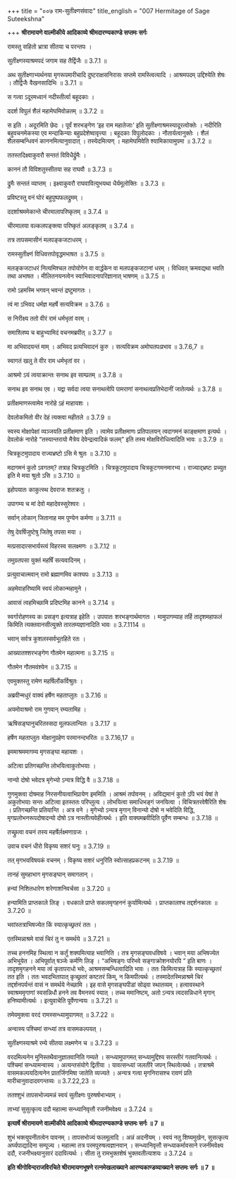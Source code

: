 +++
title = "००७ राम-सुतीक्ष्णसंवादः"
title_english = "007 Hermitage of Sage Suteekshna"

+++
**श्रीरामायणे वाल्मीकीये आदिकाव्ये श्रीमदारण्यकाण्डे सप्तमः सर्गः**

रामस्तु सहितो भ्रात्रा सीतया च परन्तपः ।

सुतीक्ष्णस्याश्रमपदं जगाम सह तैर्द्विजैः ॥ 3.7.1 ॥

अथ सुतीक्ष्णाभ्यर्थनया मृगरूपमारीचादि दुष्टराक्षसनिरासः सप्तमे रामस्त्वित्यादि । आश्रमपदम् उद्दिश्येति शेषः । तौर्द्विजैः वैखनसादिभिः ॥ 3.7.1 ॥

स गत्वा ऽदूरमध्वानं नदीस्तीर्त्वा बहूदकाः ।

ददर्श विपुलं शैलं महामेघमिवोन्नतम् ॥ 3.7.2 ॥

स इति । अदूरमिति छेदः । पूर्वं शरभङ्गेण ‘इह राम महातेजाः’ इति सुतीक्ष्णाश्रमस्यादूरत्वोक्तेः । नदीरिति बहुवचनमेकस्या एव मन्दाकिन्याः बहुप्रदेशेष्वावृत्त्या । बहूदकाः विपुलोदकाः । नौतार्यत्वानुक्तेः । शैलं शैलसम्बन्धिवनं काननमित्यानुवादात् । तस्येदमित्यण् । महामेघमिवेति श्यामिकायामुपमा ॥ 3.7.2 ॥

ततस्तदिक्ष्वाकुवरौ सन्ततं विविधैर्द्रुमैः ।

काननं तौ विविशतुस्सीतया सह राघवौ ॥ 3.7.3 ॥

द्रुमैः सन्ततं व्याप्तम् । इक्ष्वाकुवरौ राघवावित्युभयथा धैर्यमूलोक्तिः ॥ 3.7.3 ॥

प्रविष्टस्तु वनं घोरं बहुपुष्पफलद्रुमम् ।

ददर्शाश्रममेकान्ते चीरमालापरिष्कृतम् ॥ 3.7.4 ॥

चीरमालया वल्कलपङ्क्त्या परिष्कृतं अलङ्कृतम् ॥ 3.7.4 ॥

तत्र तापसमासीनं मलपङ्कजटाधरम् ।

रामस्सुतीक्ष्णं विधिवत्तपोवृद्धमभाषत ॥ 3.7.5 ॥

मलङ्कजटाधरं नित्यमिश्चल तपोयोगेन वा वार्द्धकेन वा मलपङ्कजटानां धरम् । विधिवत् क्रमवद्यथा भवति तथा अभाषत । मीलितनयनत्वेन स्वाभिवादनापरिज्ञानात् भाषणम् ॥ 3.7.5 ॥

रामो ऽहमस्मि भगवन् भवन्तं द्रष्टुमागतः ।

त्वं मा ऽभिवद धर्मज्ञ महर्षे सत्यविक्रम ॥ 3.7.6 ॥

स निरीक्ष्य ततो वीरं रामं धर्मभृतां वरम् ।

समाश्लिष्य च बाहुभ्यामिदं वचनमब्रवीत् ॥ 3.7.7 ॥

मा अभिवादयन्तं माम् । अभिवद प्रत्यभिवादनं कुरु । सत्यविक्रम अमोघतपःप्रभाव ॥ 3.7.6,7 ॥

स्वागतं खलु ते वीर राम धर्मभृतां वर ।

आश्रमो ऽयं त्वयाक्रान्तः सनाथ इव साम्प्रतम् ॥ 3.7.8 ॥

सनाथ इव सनाथ एव । यद्वा सर्वदा त्वया सनाथत्वेपि पामराणां सनाथत्वप्रतिभेदानीं जातेत्यर्थः ॥ 3.7.8 ॥

प्रतीक्षमाणस्त्वामेव नारोहे ऽहं माहायशः ।

देवलोकमितो वीर देहं त्यक्त्वा महीतले ॥ 3.7.9 ॥

स्वस्य मोक्षापेक्षां व्यञ्जयति प्रतीक्षमाण इति । त्वामेव प्रतीक्षमाणः प्रतिपालयन् त्वदागमनं काङ्क्षमाण इत्यर्थः । देवलोकं नारोहे “तस्यान्तरायो मैत्रेय देवेन्द्रत्वादिकं फलम्” इति तस्य मोक्षविरोधित्वादिति भावः ॥ 3.7.9 ॥

चित्रकूटमुपादाय राज्यभ्रष्टो ऽसि मे श्रुतः ॥ 3.7.10 ॥

मदागमनं कुतो ऽवगतम्? तत्राह चित्रकूटमिति । चित्रकूटमुपादाय चित्रकूटगमनमारभ्य । राज्याद्भ्रष्टः प्रच्युत इति मे मया श्रुतो ऽसि ॥ 3.7.10 ॥

इहोपयातः काकुत्स्थ देवराजः शतक्रतुः ।

उपागम्य च मां देवो महादेवस्सुरेश्वरः ।

सर्वान् लोकान् जितानाह मम पुण्येन कर्मणा ॥ 3.7.11 ॥

तेषु देवर्षिजुष्टेषु जितेषु तपसा मया ।

मत्प्रसादात्सभार्यस्त्वं विहरस्व सलक्ष्मणः ॥ 3.7.12 ॥

तमुग्रतपसा युक्तं महर्षिं सत्यवादिनम् ।

प्रत्युवाचात्मवान् रामो ब्रह्माणमिव काश्यपः ॥ 3.7.13 ॥

अहमेवाहरिष्यामि स्वयं लोकान्महामुने ।

आवासं त्वहमिच्छामि प्रदिष्टमिह कानने ॥ 3.7.14 ॥

स्वर्गारोहणस्य कः प्रसङ्ग इत्यत्राह इहेति । उपयातः शरभङ्गार्थमागतः । मामुपागम्याह तर्हि तादृशमहाफलं किमिति त्यक्तवानसीत्युक्ते तारतम्यज्ञानादिति भावः ॥ 3.7.1114 ॥

भवान् सर्वत्र कुशलस्सर्वभूतहिते रतः ।

आख्यातश्शरभङ्गेण गौतमेन महात्मना ॥ 3.7.15 ॥

गौतमेन गौतमवंश्येन ॥ 3.7.15 ॥

एवमुक्तस्तु रामेण महर्षिर्लोकर्विश्रुतः ।

अब्रवीन्मधुरं वाक्यं हर्षेण महताप्लुतः ॥ 3.7.16 ॥

अयमोवाश्रमो राम गुणवान् रम्यतामिह ।

ऋषिसङ्घानुचरितस्सदा मूलफलान्वितः ॥ 3.7.17 ॥

हर्षेण महताप्लुतः मोक्षानुग्रहेण परमानन्दभरितः ॥ 3.7.16,17 ॥

इममाश्रममागम्य मृगसङ्घा महायशः ।

अटित्वा प्रतिगच्छन्ति लोभयित्वाकुतोभयाः ।

नान्यो दोषो भवेदत्र मृगेभ्यो ऽन्यत्र विद्धि वै ॥ 3.7.18 ॥

गुणमुक्त्वा दोषमाह निरसनीयत्वाभिप्रायेण इममिति । आश्रमं तपोवनम् । अविद्यमानं कुतो ऽपि भयं येषां ते अकुतोभयाः सन्तः अटित्वा इतस्ततः परिप्लुत्य । लोभयित्वा समाधिभङ्गं जनयित्वा । विचित्रतरवेषैरिति शेषः । प्रतिगच्छन्ति प्रतियान्ति । अत्र वने । मृगेभ्यो ऽन्यत्र मृगान् विनान्यो दोषो न भवेदिति विद्धि, मृगप्रलोभनरूपदोषादन्यो दोषो ऽत्र नास्तीत्यवेहीत्यर्थः । इति वाक्यमब्रवीदिति पूर्वेण सम्बन्धः ॥ 3.7.18 ॥

तच्छ्रुत्वा वचनं तस्य महर्षेर्लक्ष्मणाग्रजः ।

उवाच वचनं धीरो विकृष्य सशरं घनुः ॥ 3.7.19 ॥

तत् मृगभयविषयकं वचनम् । विकृष्य सशरं धनुरिति स्वोत्साहप्रकटनम् ॥ 3.7.19 ॥

तानहं सुमहाभाग मृगसङ्घान् समागतान् ।

हन्यां निशितधारेण शरेणाशनिवर्चसा ॥ 3.7.20 ॥

हन्यामिति प्राप्तकाले लिङ् । वधकाले प्राप्ते सकलमृगहननं कुर्यामित्यर्थः । प्राप्तकालश्च तद्दर्शनकालः ॥ 3.7.20 ॥

भवांस्तत्राभिषज्येत किं स्यात्कृच्छ्रतरं ततः ।

एतस्मिन्नाश्रमे वासं चिरं तु न समर्थये ॥ 3.7.21 ॥

तच्च हननमिह स्थित्वा न कर्तुं शक्यमित्याह भवानिति । तत्र मृगसङ्घवधविषये । भवान् मया अभिषज्येत अभिभूयेत । अभिपूर्वात् षञ्जेः कर्मणि लिङ् । “अभिषङ्गः परिभवे सङ्गाक्रोशनयोरपि ” इति बाणः । तादृशमृगहनने मया त्वं कृतापराधो भवेः, आश्रमसम्बन्धित्वादिति भावः । ततः किमित्यत्राह किं स्यात्कृच्छ्रतरं तत इति । ततः भवदभितापात् कृच्छ्रतरं कष्टतरं किम्, न किमपीत्यर्थः । तस्मादेतस्मिन्नाश्रमे चिरं तद्दर्शनपर्यन्तं वासं न समर्थये नेच्छामि । इह वासे मृगसङ्घपीडां सोढ्वा स्थातव्यम् । हत्वावस्थाने स्वाश्रममृगाणां स्वसन्निधौ हनने तव वैमनस्यं स्यात् । तच्च ममानिष्टम्, अतो ऽन्यत्र त्वदसन्निधाने मृगान् हनिष्यामीत्यर्थः । इत्युवाचेति पूर्वेणान्वयः ॥ 3.7.21 ॥

तमेवमुक्त्वा वरदं रामस्सन्ध्यामुपागमत् ॥ 3.7.22 ॥

अन्वास्य पश्चिमां सन्ध्यां तत्र वासमकल्पयत् ।

सुतीक्ष्णस्याश्रमे रम्ये सीतया लक्ष्मणेन च ॥ 3.7.23 ॥

वरदमित्यनेन मुनिस्तथैवानुज्ञातवानिति गम्यते । सन्ध्यामुपागमत् सन्ध्यामुद्दिश्य सरस्तीरं गतवानित्यर्थः । पश्चिमां सन्ध्यामन्वास्य । अत्यन्तसंयोगे द्वितीया । यावत्सन्ध्यां जलतीरे जपन् स्थित्वेत्यर्थः । तत्राश्रमे वासमकल्पयदित्यनेन प्रातर्जिगमिषा जातेति व्यज्यते । अन्यत्र गत्वा मृगनिरासश्च रावणं प्रति मारीचानुवादादवगन्तव्यः ॥ 3.7.22,23 ॥

ततश्शुभं तापसभोज्यमन्नं स्वयं सुतीक्ष्णः पुरुषर्षभाभ्याम् ।

ताभ्यां सुसुत्कृत्य ददौ महात्मा सन्ध्यानिवृत्तौ रजनीमवेक्ष्य ॥ 3.7.24 ॥

**इत्यार्षे श्रीरामायणे वाल्मीकीये आदिकाव्ये श्रीमदारण्यकाण्डे सप्तमः सर्गः ॥ 7 ॥**

शुभं भक्त्युपनीतत्वेन पावनम् । तापसभोज्यं फलमूलादि । अन्नं अदनीयम् । स्वयं नतु शिष्यमुखेन, सुसत्कृत्य अर्घ्यपाद्यादिना सम्पूज्य । महात्मा तत्र परमपुरुषत्वज्ञानवान् । सन्ध्यानिवृत्तौ सन्ध्याकर्मावसाने रजनीमवेक्ष्य ददौ, रजनीभक्ष्यानुसारं ददावित्यर्थः । सीता तु रामभुक्तशेषं भुक्तवतीत्याशयः ॥ 3.7.24 ॥

**इति श्रीगोविन्दराजविरचिते श्रीरामायणभूषणे रत्नमेखलाख्याने आरण्यकाण्डव्याख्याने सप्तमः सर्गः ॥ 7 ॥**
